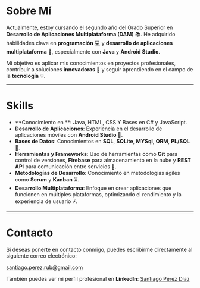 # Sobre Mí

Actualmente, estoy cursando el segundo año del Grado Superior en **Desarrollo de Aplicaciones Multiplataforma (DAM)** 📚. He adquirido habilidades clave en **programación** 💻 y **desarrollo de aplicaciones multiplataforma** 📱, especialmente con **Java** y **Android Studio**.

Mi objetivo es aplicar mis conocimientos en proyectos profesionales, contribuir a soluciones **innovadoras** 🚀 y seguir aprendiendo en el campo de la **tecnología** 💡.

---

# Skills

- **Conocimiento en **: Java, HTML, CSS Y Bases en C# y JavaScript.
- **Desarrollo de Aplicaciones**: Experiencia en el desarrollo de aplicaciones móviles con **Android Studio** 📱.
- **Bases de Datos**: Conocimientos en **SQL**, **SQLite**, **MYSql**, **ORM**, **PL/SQL** 💾.
- **Herramientas y Frameworks**: Uso de herramientas como **Git** para control de versiones, **Firebase** para almacenamiento en la nube y **REST API** para comunicación entre servicios 🔧.
- **Metodologías de Desarrollo**: Conocimiento en metodologías ágiles como **Scrum** y **Kanban** ⏳.
- **Desarrollo Multiplataforma**: Enfoque en crear aplicaciones que funcionen en múltiples plataformas, optimizando el rendimiento y la experiencia de usuario ⚡.

---

# Contacto

Si deseas ponerte en contacto conmigo, puedes escribirme directamente al siguiente correo electrónico:

[santiago.perez.rub@gmail.com](mailto:santiago.perez.rub@gmail.com)

También puedes ver mi perfil profesional en **LinkedIn**: [Santiago Pérez Díaz](https://www.linkedin.com/in/santiago-p%C3%A9rez-d%C3%ADaz-rub%C3%ADn-730b52277/)
